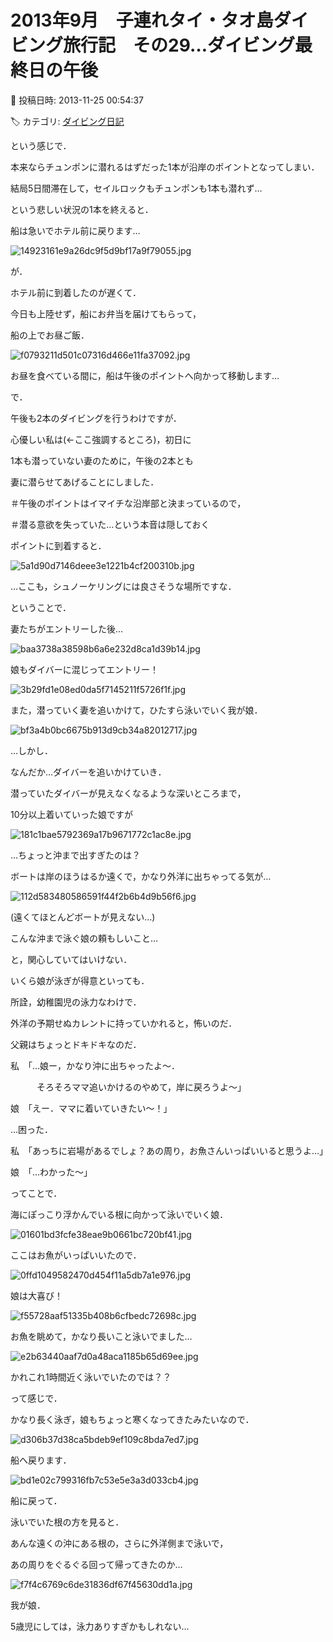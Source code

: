 # 2013年9月　子連れタイ・タオ島ダイビング旅行記　その29…ダイビング最終日の午後

📅 投稿日時: 2013-11-25 00:54:37

🏷️ カテゴリ: [ダイビング日記](ce3a7a8d424d112fce83ee85c81a0e344.md)

という感じで．





本来ならチュンポンに潜れるはずだった1本が沿岸のポイントとなってしまい．


結局5日間滞在して，セイルロックもチュンポンも1本も潜れず…


という悲しい状況の1本を終えると．


船は急いでホテル前に戻ります…




![14923161e9a26dc9f5d9bf17a9f79055.jpg](images/14923161e9a26dc9f5d9bf17a9f79055.jpg)







が．


ホテル前に到着したのが遅くて．


今日も上陸せず，船にお弁当を届けてもらって，


船の上でお昼ご飯．




![f0793211d501c07316d466e11fa37092.jpg](images/f0793211d501c07316d466e11fa37092.jpg)




お昼を食べている間に，船は午後のポイントへ向かって移動します…





で．


午後も2本のダイビングを行うわけですが．


心優しい私は(←ここ強調するところ)，初日に


1本も潜っていない妻のために，午後の2本とも


妻に潜らせてあげることにしました．





＃午後のポイントはイマイチな沿岸部と決まっているので，


＃潜る意欲を失っていた…という本音は隠しておく





ポイントに到着すると．




![5a1d90d7146deee3e1221b4cf200310b.jpg](images/5a1d90d7146deee3e1221b4cf200310b.jpg)




…ここも，シュノーケリングには良さそうな場所ですな．





ということで．


妻たちがエントリーした後…




![baa3738a38598b6a6e232d8ca1d39b14.jpg](images/baa3738a38598b6a6e232d8ca1d39b14.jpg)




娘もダイバーに混じってエントリー！




![3b29fd1e08ed0da5f7145211f5726f1f.jpg](images/3b29fd1e08ed0da5f7145211f5726f1f.jpg)




また，潜っていく妻を追いかけて，ひたすら泳いでいく我が娘．




![bf3a4b0bc6675b913d9cb34a82012717.jpg](images/bf3a4b0bc6675b913d9cb34a82012717.jpg)




…しかし．


なんだか…ダイバーを追いかけていき．


潜っていたダイバーが見えなくなるような深いところまで，


10分以上着いていった娘ですが




![181c1bae5792369a17b9671772c1ac8e.jpg](images/181c1bae5792369a17b9671772c1ac8e.jpg)




…ちょっと沖まで出すぎたのは？


ボートは岸のほうはるか遠くで，かなり外洋に出ちゃってる気が…




![112d583480586591f44f2b6b4d9b56f6.jpg](images/112d583480586591f44f2b6b4d9b56f6.jpg)




(遠くてほとんどボートが見えない…)





こんな沖まで泳ぐ娘の頼もしいこと…


と，関心していてはいけない．





いくら娘が泳ぎが得意といっても．


所詮，幼稚園児の泳力なわけで．


外洋の予期せぬカレントに持っていかれると，怖いのだ．


父親はちょっとドキドキなのだ．





私　「…娘ー，かなり沖に出ちゃったよ～．


　　　そろそろママ追いかけるのやめて，岸に戻ろうよ～」





娘　「えー．ママに着いていきたい～！」





…困った．





私　「あっちに岩場があるでしょ？あの周り，お魚さんいっぱいいると思うよ…」





娘　「…わかった～」





ってことで．


海にぽっこり浮かんでいる根に向かって泳いでいく娘．




![01601bd3fcfe38eae9b0661bc720bf41.jpg](images/01601bd3fcfe38eae9b0661bc720bf41.jpg)




ここはお魚がいっぱいいたので．




![0ffd1049582470d454f11a5db7a1e976.jpg](images/0ffd1049582470d454f11a5db7a1e976.jpg)




娘は大喜び！




![f55728aaf51335b408b6cfbedc72698c.jpg](images/f55728aaf51335b408b6cfbedc72698c.jpg)




お魚を眺めて，かなり長いこと泳いでました…




![e2b63440aaf7d0a48aca1185b65d69ee.jpg](images/e2b63440aaf7d0a48aca1185b65d69ee.jpg)




かれこれ1時間近く泳いでいたのでは？？





って感じで．


かなり長く泳ぎ，娘もちょっと寒くなってきたみたいなので．




![d306b37d38ca5bdeb9ef109c8bda7ed7.jpg](images/d306b37d38ca5bdeb9ef109c8bda7ed7.jpg)




船へ戻ります．




![bd1e02c799316fb7c53e5e3a3d033cb4.jpg](images/bd1e02c799316fb7c53e5e3a3d033cb4.jpg)







船に戻って．


泳いでいた根の方を見ると．


あんな遠くの沖にある根の，さらに外洋側まで泳いで，


あの周りをぐるぐる回って帰ってきたのか…




![f7f4c6769c6de31836df67f45630dd1a.jpg](images/f7f4c6769c6de31836df67f45630dd1a.jpg)




我が娘．


5歳児にしては，泳力ありすぎかもしれない…
